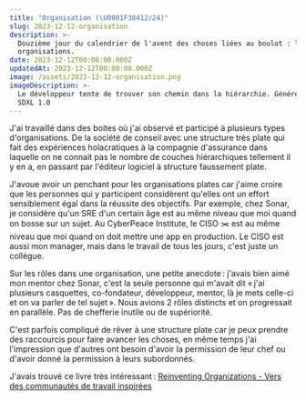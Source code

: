 ```yaml
---
title: "Organisation (\U0001F38412/24)"
slug: 2023-12-12-organisation
description: >-
  Douzième jour du calendrier de l'avent des choses liées au boulot : les
  organisations.
date: 2023-12-12T00:00:00.000Z
updatedAt: 2023-12-12T00:00:00.000Z
image: /assets/2023-12-12-organisation.png
imageDescription: >-
  Le développeur tente de trouver son chemin dans la hiérarchie. Générée avec
  SDXL 1.0
---
```


J'ai travaillé dans des boites où j'ai observé et participé à plusieurs types d'organisations. De la société de conseil avec une structure très plate qui fait des expériences holacratiques à la compagnie d'assurance dans laquelle on ne connait pas le nombre de couches hiérarchiques tellement il y en a, en passant par l'éditeur logiciel à structure faussement plate.

J'avoue avoir un penchant pour les organisations plates car j'aime croire que les personnes qui y participent considèrent qu'elles ont un effort sensiblement égal dans la réussite des objectifs. Par exemple, chez Sonar, je considère qu'un SRE d'un certain âge est au même niveau que moi quand on bosse sur un sujet. Au CyberPeace Institute, le CISO ✂️ est au même niveau que moi quand on doit mettre une app en production. Le CISO est aussi mon manager, mais dans le travail de tous les jours, c'est juste un collègue.

Sur les rôles dans une organisation, une petite anecdote : j'avais bien aimé mon mentor chez Sonar, c'est la seule personne qui m'avait dit « j'ai plusieurs casquettes, co-fondateur, développeur, mentor, là je mets celle-ci et on va parler de tel sujet ». Nous avions 2 rôles distincts et on progressait en parallèle. Pas de chefferie inutile ou de supériorité.

C'est parfois compliqué de rêver à une structure plate car je peux prendre des raccourcis pour faire avancer les choses, en même temps j'ai l'impression que d'autres ont besoin d'avoir la permission de leur chef ou d'avoir donné la permission à leurs subordonnés.

J'avais trouvé ce livre très intéressant : [Reinventing Organizations - Vers des communautés de travail inspirées](https://www.reinventingorganizations.com/fr.html)
